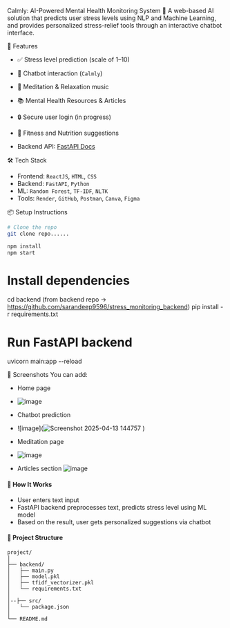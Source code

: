 
Calmly: AI-Powered Mental Health Monitoring System 🌿
A web-based AI solution that predicts user stress levels using NLP and Machine Learning, and provides personalized stress-relief tools through an interactive chatbot interface.

 🌟 Features
- ✅ Stress level prediction (scale of 1–10)
- 🤖 Chatbot interaction (`Calmly`)
- 🧘 Meditation & Relaxation music
- 📚 Mental Health Resources & Articles
- 🔒 Secure user login (in progress)
- 💪 Fitness and Nutrition suggestions

 
- Backend API: [FastAPI Docs](https://stress-monitoring-backend.onrender.com/docs)

🛠️ Tech Stack
- Frontend: `ReactJS`, `HTML`, `CSS`
- Backend: `FastAPI`, `Python`
- ML: `Random Forest`, `TF-IDF`, `NLTK`
- Tools: `Render`, `GitHub`, `Postman`, `Canva`, `Figma`

 📦 Setup Instructions
```bash
# Clone the repo
git clone repo......

npm install
npm start
```
# Install dependencies
cd backend (from backend repo -> https://github.com/sarandeep9596/stress_monitoring_backend)
pip install -r requirements.txt

# Run FastAPI backend
uvicorn main:app --reload



 📸 Screenshots
You can add:
- Home page
- ![image](https://github.com/user-attachments/assets/16d4d9c3-04a4-49f8-aca4-d12577e9fce9)

- Chatbot prediction
- ![image](![Screenshot 2025-04-13 144757](https://github.com/user-attachments/assets/b71fb7e5-f8c8-4e46-8391-b838f81cc760)
)
- Meditation page
- ![image](https://github.com/user-attachments/assets/84bd48b0-b531-4df8-a028-c51ccc746e12)

- Articles section
![image](https://github.com/user-attachments/assets/2ec662c3-a21a-4a67-b48a-c9dadd4b16e8)

#### 🧠 How It Works
- User enters text input
- FastAPI backend preprocesses text, predicts stress level using ML model
- Based on the result, user gets personalized suggestions via chatbot

#### 📁 Project Structure
```
project/
│
├── backend/
│   ├── main.py
│   ├── model.pkl
│   ├── tfidf_vectorizer.pkl
│   └── requirements.txt
│
│--├── src/
│   └── package.json
│
└── README.md
```


